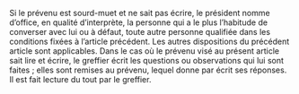 Si le prévenu est sourd-muet et ne sait pas écrire, le président nomme d’office, en qualité d’interprète, la personne qui a le plus l’habitude de converser avec lui ou à défaut, toute autre personne qualifiée dans les conditions fixées à l’article précédent.
Les autres dispositions du précédent article sont applicables.
Dans le cas où le prévenu visé au présent article sait lire et écrire, le greffier écrit les questions ou observations qui lui sont faites ; elles sont remises au prévenu, lequel donne par écrit ses réponses. Il est fait lecture du tout par le greffier.